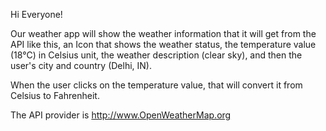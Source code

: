 Hi Everyone!


Our weather app will show the weather information that it will get from the API like this, an Icon that shows the weather status, the temperature value (18°C) in Celsius unit, the weather description (clear sky), and then the user's city and country (Delhi, IN).

When the user clicks on the temperature value, that will convert it from Celsius to Fahrenheit.


The API provider is http://www.OpenWeatherMap.org

